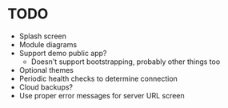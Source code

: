 # TODO

- Splash screen
- Module diagrams
- Support demo public app?
  - Doesn't support bootstrapping, probably other things too
- Optional themes
- Periodic health checks to determine connection
- Cloud backups?
- Use proper error messages for server URL screen
